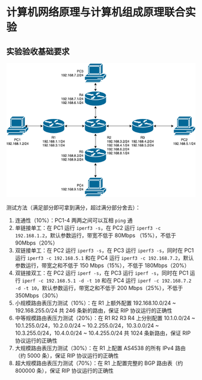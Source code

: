 # 计算机网络原理与计算机组成原理联合实验

## 实验验收基础要求

![](topology_joint.png)


测试方法（满足部分即可拿到满分，超过满分部分舍去）：

1. 连通性（10%）：PC1-4 两两之间可以互相 `ping` 通
2. 单链接单工：在 PC1 运行 `iperf3 -s`，在 PC2 运行 `iperf3 -c 192.168.1.2`，默认参数运行，带宽不低于 80Mbps （15%），不低于 90Mbps（20%）
3. 双链接单工：在 PC2 运行 `iperf3 -s`，在 PC3 运行 `iperf3 -s`，同时在 PC1 运行 `iperf3 -c 192.168.5.1` 和在 PC4 运行 `iperf3 -c 192.168.7.2`，默认参数运行，带宽之和不低于 150 Mbps（15%），不低于 180Mbps（20%）
4. 双链接双工：在 PC2 运行 `iperf -s`，在 PC3 运行 `iperf -s`，同时在 PC1 运行 `iperf -c 192.168.5.1 -d -t 10` 和在 PC4 运行 `iperf -c 192.168.7.2 -d -t 10`，默认参数运行，带宽之和不低于 200 Mbps（25%），不低于 350Mbps（30%）
5. 小规模路由表压力测试（10%）：在 R1 上额外配置 192.168.10.0/24 ~ 192.168.255.0/24 共 246 条新的路由，保证 RIP 协议运行的正确性
6. 中等规模路由表压力测试（20%）：在 R1 R2 R3 R4 上分别配置 10.1.0.0/24 ~ 10.1.255.0/24，10.2.0.0/24 ~ 10.2.255.0/24，10.3.0.0/24 ~ 10.3.255.0/24，10.4.0.0/24 ~ 10.4.255.0/24 共 1024 条新路由，保证 RIP 协议运行的正确性
7. 大规模路由表压力测试（30%）：在 R1 上配置 AS4538 的所有 IPv4 路由（约 5000 条），保证 RIP 协议运行的正确性
8. 超大规模路由表压力测试（70%）：在 R1 上配置完整的 BGP 路由表（约 800000 条），保证 RIP 协议运行的正确性


